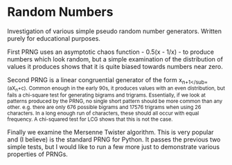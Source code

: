 # Random Numbers

Investigation of various simple pseudo random number
generators. Written purely for educational purposes.

First PRNG uses an asymptotic chaos function - 0.5(x - 1/x) - to
produce numbers which look random, but a simple examination of the
distribution of values it produces shows that it is quite biased
towards numbers near zero.

Second PRNG is a linear congruential generator of the form
x<sub>n+1</sub=(aX<sub>n</sub>+c). Common enough in the early 90s, it
produces values with an even distribution, but fails a chi-square test
for generating bigrams and trigrams. Essentially, if we look at
patterns produced by the PRNG, no single short pattern should be more
common than any other. e.g. there are only 676 possible bigrams and
17576 trigrams when using 26 characters. In a long enough run of
characters, these should all occur with equal frequency. A chi-squared
test for LCG shows that this is not the case.

Finally we examine the Mersenne Twister algorithm. This is very
popular and (I believe) is the standard PRNG for Python. It passes the
previous two simple tests, but I would like to run a few more just to
demonstrate various properties of PRNGs.
